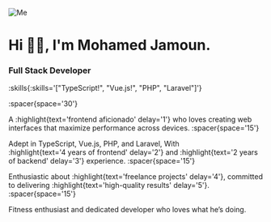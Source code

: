 

<div class="me">

![Me](me.png)
</div> 

# Hi <span class='wave'>👋🏻</span>, I'm Mohamed Jamoun.
### Full Stack Developer

:skills{:skills='["TypeScript!", "Vue.js!", "PHP", "Laravel"]'}

:spacer{space='30'}

A :highlight{text='frontend aficionado' delay='1'} who loves creating web interfaces that maximize performance across devices.
:spacer{space='15'}

Adept in TypeScript, Vue.js, PHP, and Laravel, With <br> :highlight{text='4 years of frontend' delay='2'} and :highlight{text='2 years of backend' delay='3'} experience.
:spacer{space='15'}

Enthusiastic about :highlight{text='freelance projects' delay='4'}, committed to delivering :highlight{text='high-quality results' delay='5'}.
:spacer{space='15'}

Fitness enthusiast and dedicated developer who loves what he’s doing.
